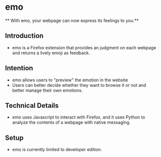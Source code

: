 # emo

** With emo, your webpage can now express its feelings to you.** 

## Introduction

* emo is a Firefox extension that provides an judgment on each webpage and returns a lively emoji as feedback. 

## Intention

* emo allows users to "preview" the emotion in the website
* Users can better decide whether they want to browse it or not and better manage their own emotions.

## Technical Details

* emo uses Javascript to interact with Firefox, and it uses Python to analyze the contents of a webpage with native messaging.

## Setup

* emo is currently limited to developer edition.
